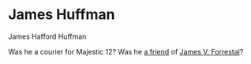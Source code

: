 # James Huffman

James Hafford Huffman

Was he a courier for Majestic 12? Was he [a friend](https://godlike.com/forum1/message157012/pg3?viewallpages=1) of [James V. Forrestal](forrestal_james.md)?